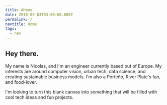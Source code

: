 ```yaml
---
title: AHome
date: 2018-09-03T03:00:00.000Z
permalink: /
navtitle: Home
tags:
  - nav
---
```

## Hey there.

My name is Nicolas, and I'm an engineer currently based out of Europe. My interests are around computer vision, urban tech, data science, and creating sustainable business models. I'm also a Porteño, River Plate's fan, and food-lover.

I'm looking to turn this blank canvas into something that will be filled with cool tech ideas and fun projects.
